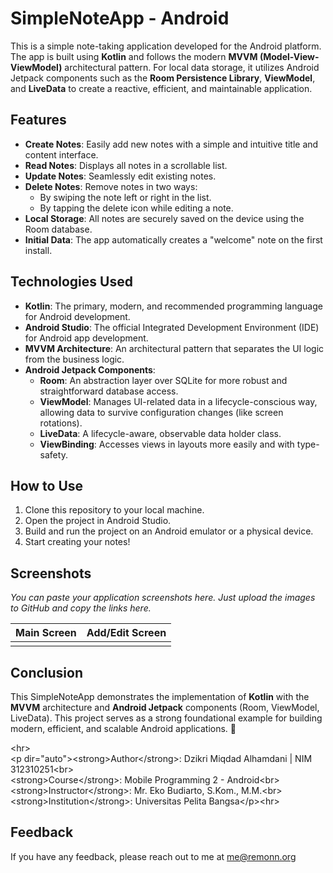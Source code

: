# **SimpleNoteApp \- Android**

This is a simple note-taking application developed for the Android platform. The app is built using **Kotlin** and follows the modern **MVVM (Model-View-ViewModel)** architectural pattern. For local data storage, it utilizes Android Jetpack components such as the **Room Persistence Library**, **ViewModel**, and **LiveData** to create a reactive, efficient, and maintainable application.

## **Features**

* **Create Notes**: Easily add new notes with a simple and intuitive title and content interface.  
* **Read Notes**: Displays all notes in a scrollable list.  
* **Update Notes**: Seamlessly edit existing notes.  
* **Delete Notes**: Remove notes in two ways:  
  * By swiping the note left or right in the list.  
  * By tapping the delete icon while editing a note.  
* **Local Storage**: All notes are securely saved on the device using the Room database.  
* **Initial Data**: The app automatically creates a "welcome" note on the first install.

## **Technologies Used**

* **Kotlin**: The primary, modern, and recommended programming language for Android development.  
* **Android Studio**: The official Integrated Development Environment (IDE) for Android app development.  
* **MVVM Architecture**: An architectural pattern that separates the UI logic from the business logic.  
* **Android Jetpack Components**:  
  * **Room**: An abstraction layer over SQLite for more robust and straightforward database access.  
  * **ViewModel**: Manages UI-related data in a lifecycle-conscious way, allowing data to survive configuration changes (like screen rotations).  
  * **LiveData**: A lifecycle-aware, observable data holder class.  
  * **ViewBinding**: Accesses views in layouts more easily and with type-safety.

## **How to Use**

1. Clone this repository to your local machine.  
2. Open the project in Android Studio.  
3. Build and run the project on an Android emulator or a physical device.  
4. Start creating your notes\!

## **Screenshots**

*You can paste your application screenshots here. Just upload the images to GitHub and copy the links here.*

| Main Screen | Add/Edit Screen |
| :---- | :---- |
|  |  |

## **Conclusion**

This SimpleNoteApp demonstrates the implementation of **Kotlin** with the **MVVM** architecture and **Android Jetpack** components (Room, ViewModel, LiveData). This project serves as a strong foundational example for building modern, efficient, and scalable Android applications. 🚀

\<hr\>  
\<p dir="auto"\>\<strong\>Author\</strong\>: Dzikri Miqdad Alhamdani | NIM 312310251\<br\>  
\<strong\>Course\</strong\>: Mobile Programming 2 \- Android\<br\>  
\<strong\>Instructor\</strong\>: Mr. Eko Budiarto, S.Kom., M.M.\<br\>  
\<strong\>Institution\</strong\>: Universitas Pelita Bangsa\</p\>\<hr\>

## **Feedback**

If you have any feedback, please reach out to me at me@remonn.org